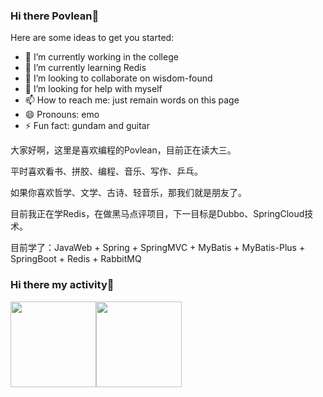 ### Hi there Povlean👋

Here are some ideas to get you started:

- 🔭 I’m currently working in the college
- 🌱 I’m currently learning Redis
- 👯 I’m looking to collaborate on wisdom-found
- 🤔 I’m looking for help with myself
- 📫 How to reach me: just remain words on this page
- 😄 Pronouns: emo
- ⚡ Fun fact: gundam and guitar

大家好啊，这里是喜欢编程的Povlean，目前正在读大三。

平时喜欢看书、拼胶、编程、音乐、写作、乒乓。

如果你喜欢哲学、文学、古诗、轻音乐，那我们就是朋友了。

目前我正在学Redis，在做黑马点评项目，下一目标是Dubbo、SpringCloud技术。

目前学了：JavaWeb + Spring + SpringMVC + MyBatis + MyBatis-Plus + SpringBoot + Redis + RabbitMQ

### Hi there my activity👋
<img align="" height="137px" src="https://github-readme-stats.vercel.app/api?username=Povlean&hide_title=true&hide_border=true&show_icons=true&include_all_commits=true&line_height=21&bg_color=0,EC6C6C,FFD479,FFFC79,73FA79&theme=graywhite&locale=cn" /><img align="" height="137px" src="https://github-readme-stats.vercel.app/api/top-langs/?username=Povlean&hide_title=true&hide_border=true&layout=compact&bg_color=0,73FA79,73FDFF,D783FF&theme=graywhite&locale=cn" />
